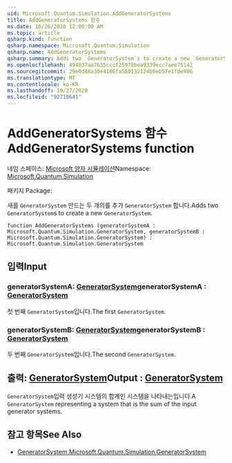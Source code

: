 ```yaml
---
uid: Microsoft.Quantum.Simulation.AddGeneratorSystems
title: AddGeneratorSystems 함수
ms.date: 10/26/2020 12:00:00 AM
ms.topic: article
qsharp.kind: function
qsharp.namespace: Microsoft.Quantum.Simulation
qsharp.name: AddGeneratorSystems
qsharp.summary: Adds two `GeneratorSystem`s to create a new `GeneratorSystem`.
ms.openlocfilehash: 494037aa7635cccf25978bea9339ecc7aee75142
ms.sourcegitcommit: 29e0d88a30e4166fa580132124b0eb57e1f0e986
ms.translationtype: MT
ms.contentlocale: ko-KR
ms.lasthandoff: 10/27/2020
ms.locfileid: "92710641"
---
```

# <a name="addgeneratorsystems-function"></a><span data-ttu-id="23fc0-102">AddGeneratorSystems 함수</span><span class="sxs-lookup"><span data-stu-id="23fc0-102">AddGeneratorSystems function</span></span>

<span data-ttu-id="23fc0-103">네임 스페이스: [Microsoft 양자 시뮬레이션](xref:Microsoft.Quantum.Simulation)</span><span class="sxs-lookup"><span data-stu-id="23fc0-103">Namespace: [Microsoft.Quantum.Simulation](xref:Microsoft.Quantum.Simulation)</span></span>

<span data-ttu-id="23fc0-104">패키지 [](https://nuget.org/packages/)</span><span class="sxs-lookup"><span data-stu-id="23fc0-104">Package: [](https://nuget.org/packages/)</span></span>


<span data-ttu-id="23fc0-105">새를 `GeneratorSystem` 만드는 두 개의를 추가 `GeneratorSystem` 합니다.</span><span class="sxs-lookup"><span data-stu-id="23fc0-105">Adds two `GeneratorSystem`s to create a new `GeneratorSystem`.</span></span>

```qsharp
function AddGeneratorSystems (generatorSystemA : Microsoft.Quantum.Simulation.GeneratorSystem, generatorSystemB : Microsoft.Quantum.Simulation.GeneratorSystem) : Microsoft.Quantum.Simulation.GeneratorSystem
```


## <a name="input"></a><span data-ttu-id="23fc0-106">입력</span><span class="sxs-lookup"><span data-stu-id="23fc0-106">Input</span></span>

### <a name="generatorsystema--generatorsystem"></a><span data-ttu-id="23fc0-107">generatorSystemA: [GeneratorSystem](xref:Microsoft.Quantum.Simulation.GeneratorSystem)</span><span class="sxs-lookup"><span data-stu-id="23fc0-107">generatorSystemA : [GeneratorSystem](xref:Microsoft.Quantum.Simulation.GeneratorSystem)</span></span>

<span data-ttu-id="23fc0-108">첫 번째 `GeneratorSystem`입니다.</span><span class="sxs-lookup"><span data-stu-id="23fc0-108">The first `GeneratorSystem`.</span></span>


### <a name="generatorsystemb--generatorsystem"></a><span data-ttu-id="23fc0-109">generatorSystemB: [GeneratorSystem](xref:Microsoft.Quantum.Simulation.GeneratorSystem)</span><span class="sxs-lookup"><span data-stu-id="23fc0-109">generatorSystemB : [GeneratorSystem](xref:Microsoft.Quantum.Simulation.GeneratorSystem)</span></span>

<span data-ttu-id="23fc0-110">두 번째 `GeneratorSystem`입니다.</span><span class="sxs-lookup"><span data-stu-id="23fc0-110">The second `GeneratorSystem`.</span></span>



## <a name="output--generatorsystem"></a><span data-ttu-id="23fc0-111">출력: [GeneratorSystem](xref:Microsoft.Quantum.Simulation.GeneratorSystem)</span><span class="sxs-lookup"><span data-stu-id="23fc0-111">Output : [GeneratorSystem](xref:Microsoft.Quantum.Simulation.GeneratorSystem)</span></span>

<span data-ttu-id="23fc0-112">`GeneratorSystem`입력 생성기 시스템의 합계인 시스템을 나타내는입니다.</span><span class="sxs-lookup"><span data-stu-id="23fc0-112">A `GeneratorSystem` representing a system that is the sum of the input generator systems.</span></span>

## <a name="see-also"></a><span data-ttu-id="23fc0-113">참고 항목</span><span class="sxs-lookup"><span data-stu-id="23fc0-113">See Also</span></span>

- [<span data-ttu-id="23fc0-114">GeneratorSystem.</span><span class="sxs-lookup"><span data-stu-id="23fc0-114">Microsoft.Quantum.Simulation.GeneratorSystem</span></span>](xref:Microsoft.Quantum.Simulation.GeneratorSystem)